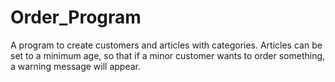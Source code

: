 # Order_Program
A program to create customers and articles with categories.  Articles can be set to a minimum age, so that if a minor customer wants to order something, a warning message will appear.
